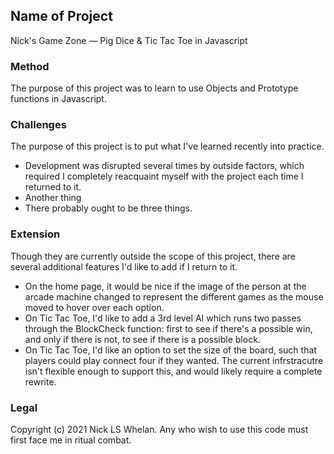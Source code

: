 ## Name of Project

Nick's Game Zone — Pig Dice & Tic Tac Toe in Javascript

### Method

The purpose of this project was to learn to use Objects and Prototype functions in Javascript. 

### Challenges

The purpose of this project is to put what I've learned recently into practice. 

- Development was disrupted several times by outside factors, which required I completely reacquaint myself with the project each time I returned to it. 
- Another thing
- There probably ought to be three things.

### Extension

Though they are currently outside the scope of this project, there are several additional features I'd like to add if I return to it.

- On the home page, it would be nice if the image of the person at the arcade machine changed to represent the different games as the mouse moved to hover over each option. 
- On Tic Tac Toe, I'd like to add a 3rd level AI which runs two passes through the BlockCheck function: first to see if there's a possible win, and only if there is not, to see if there is a possible block.
- On Tic Tac Toe, I'd like an option to set the size of the board, such that players could play connect four if they wanted. The current infrstracutre isn't flexible enough to support this, and would likely require a complete rewrite. 

### Legal

Copyright (c) 2021 Nick LS Whelan. Any who wish to use this code must first face me in ritual combat.
